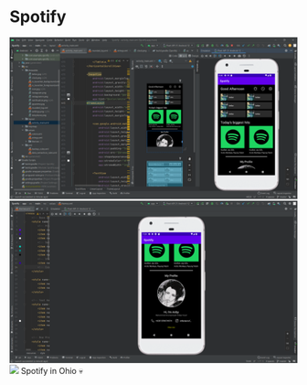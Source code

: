 # Spotify

![alt text](img/ss.png)
![alt text](img/ss2.png)
![](https://github.com/YNabyr/Spotify/blob/master/img/spotify_android.gif)
Spotify in Ohio 💀
